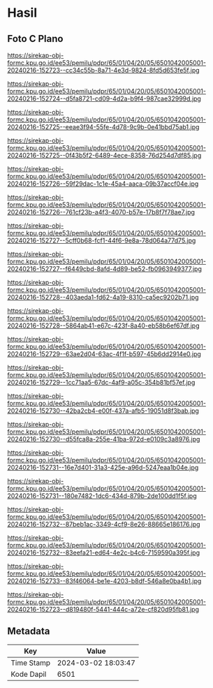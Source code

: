 # Hasil

## Foto C Plano

https://sirekap-obj-formc.kpu.go.id/ee53/pemilu/pdpr/65/01/04/20/05/6501042005001-20240216-152723--cc34c55b-8a71-4e3d-9824-8fd5d653fe5f.jpg

https://sirekap-obj-formc.kpu.go.id/ee53/pemilu/pdpr/65/01/04/20/05/6501042005001-20240216-152724--d5fa8721-cd09-4d2a-b9f4-987cae32999d.jpg

https://sirekap-obj-formc.kpu.go.id/ee53/pemilu/pdpr/65/01/04/20/05/6501042005001-20240216-152725--eeae3f94-55fe-4d78-9c9b-0e41bbd75ab1.jpg

https://sirekap-obj-formc.kpu.go.id/ee53/pemilu/pdpr/65/01/04/20/05/6501042005001-20240216-152725--0f43b5f2-6489-4ece-8358-76d254d7df85.jpg

https://sirekap-obj-formc.kpu.go.id/ee53/pemilu/pdpr/65/01/04/20/05/6501042005001-20240216-152726--59f29dac-1c1e-45a4-aaca-09b37accf04e.jpg

https://sirekap-obj-formc.kpu.go.id/ee53/pemilu/pdpr/65/01/04/20/05/6501042005001-20240216-152726--761cf23b-a4f3-4070-b57e-17b8f7f78ae7.jpg

https://sirekap-obj-formc.kpu.go.id/ee53/pemilu/pdpr/65/01/04/20/05/6501042005001-20240216-152727--5cff0b68-fcf1-44f6-9e8a-78d064a77d75.jpg

https://sirekap-obj-formc.kpu.go.id/ee53/pemilu/pdpr/65/01/04/20/05/6501042005001-20240216-152727--f6449cbd-8afd-4d89-be52-fb0963949377.jpg

https://sirekap-obj-formc.kpu.go.id/ee53/pemilu/pdpr/65/01/04/20/05/6501042005001-20240216-152728--403aeda1-fd62-4a19-8310-ca5ec9202b71.jpg

https://sirekap-obj-formc.kpu.go.id/ee53/pemilu/pdpr/65/01/04/20/05/6501042005001-20240216-152728--5864ab41-e67c-423f-8a40-eb58b6ef67df.jpg

https://sirekap-obj-formc.kpu.go.id/ee53/pemilu/pdpr/65/01/04/20/05/6501042005001-20240216-152729--63ae2d04-63ac-4f1f-b597-45b6dd2914e0.jpg

https://sirekap-obj-formc.kpu.go.id/ee53/pemilu/pdpr/65/01/04/20/05/6501042005001-20240216-152729--1cc71aa5-67dc-4af9-a05c-354b81bf57ef.jpg

https://sirekap-obj-formc.kpu.go.id/ee53/pemilu/pdpr/65/01/04/20/05/6501042005001-20240216-152730--42ba2cb4-e00f-437a-afb5-19051d8f3bab.jpg

https://sirekap-obj-formc.kpu.go.id/ee53/pemilu/pdpr/65/01/04/20/05/6501042005001-20240216-152730--d55fca8a-255e-41ba-972d-e0109c3a8976.jpg

https://sirekap-obj-formc.kpu.go.id/ee53/pemilu/pdpr/65/01/04/20/05/6501042005001-20240216-152731--16e7d401-31a3-425e-a96d-5247eaa1b04e.jpg

https://sirekap-obj-formc.kpu.go.id/ee53/pemilu/pdpr/65/01/04/20/05/6501042005001-20240216-152731--180e7482-1dc6-434d-879b-2de100dd1f5f.jpg

https://sirekap-obj-formc.kpu.go.id/ee53/pemilu/pdpr/65/01/04/20/05/6501042005001-20240216-152732--87beb1ac-3349-4cf9-8e26-88665e186176.jpg

https://sirekap-obj-formc.kpu.go.id/ee53/pemilu/pdpr/65/01/04/20/05/6501042005001-20240216-152732--83eefa21-ed64-4e2c-b4c6-7159590a395f.jpg

https://sirekap-obj-formc.kpu.go.id/ee53/pemilu/pdpr/65/01/04/20/05/6501042005001-20240216-152733--83f46064-be1e-4203-b8df-546a8e0ba4b1.jpg

https://sirekap-obj-formc.kpu.go.id/ee53/pemilu/pdpr/65/01/04/20/05/6501042005001-20240216-152723--d819480f-5441-444c-a72e-cf820d95fb81.jpg


## Metadata

| Key        | Value               |
| ---------- | ------------------- |
| Time Stamp | 2024-03-02 18:03:47 |
| Kode Dapil | 6501                |




